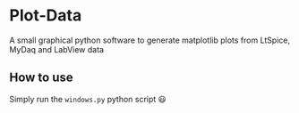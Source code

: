 # Plot-Data
A small graphical python software to generate matplotlib plots from LtSpice, MyDaq and LabView data

## How to use

Simply run the `windows.py` python script 😃